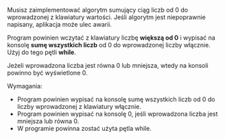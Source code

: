 Musisz zaimplementować algorytm sumujący ciąg liczb od 0 do wprowadzonej z klawiatury wartości.
Jeśli algorytm jest niepoprawnie napisany, aplikacja może ulec awarii.

Program powinien wczytać z klawiatury liczbę **większą od 0** i wypisać na konsolę **sumę wszystkich liczb**
od 0 do wprowadzonej liczby włącznie. Użyj do tego pętli **while**.

Jeżeli wprowadzona liczba jest równa 0 lub mniejsza, wtedy na konsoli powinno być wyświetlone 0.

Wymagania:

- Program powinien wypisać na konsolę sumę wszystkich liczb od 0 do liczby wprowadzonej z klawiatury włącznie.
- Program powinien wypisać na konsolę 0, jeśli wprowadzona liczba jest mniejsza lub równa 0.
- W programie powinna zostać użyta pętla while.